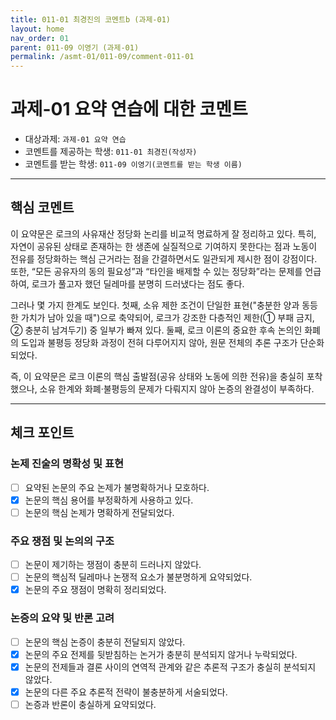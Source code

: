 ```yaml
---
title: 011-01 최경진의 코멘트b (과제-01) 
layout: home
nav_order: 01
parent: 011-09 이영기 (과제-01)
permalink: /asmt-01/011-09/comment-011-01
---
```


# 과제-01 요약 연습에 대한 코멘트

- 대상과제: `과제-01 요약 연습`
- 코멘트를 제공하는 학생: `011-01 최경진(작성자)` 
- 코멘트를 받는 학생: `011-09 이영기(코멘트를 받는 학생 이름)` 

---

## 핵심 코멘트

이 요약문은 로크의 사유재산 정당화 논리를 비교적 명료하게 잘 정리하고 있다. 특히, 자연이 공유된 상태로 존재하는 한 생존에 실질적으로 기여하지 못한다는 점과 노동이 전유를 정당화하는 핵심 근거라는 점을 간결하면서도 일관되게 제시한 점이 강점이다. 또한, “모든 공유자의 동의 필요성”과 “타인을 배제할 수 있는 정당화”라는 문제를 언급하여, 로크가 풀고자 했던 딜레마를 분명히 드러냈다는 점도 좋다.

그러나 몇 가지 한계도 보인다. 첫째, 소유 제한 조건이 단일한 표현("충분한 양과 동등한 가치가 남아 있을 때")으로 축약되어, 로크가 강조한 다층적인 제한(① 부패 금지, ② 충분히 남겨두기) 중 일부가 빠져 있다. 둘째, 로크 이론의 중요한 후속 논의인 화폐의 도입과 불평등 정당화 과정이 전혀 다루어지지 않아, 원문 전체의 추론 구조가 단순화되었다.

즉, 이 요약문은 로크 이론의 핵심 출발점(공유 상태와 노동에 의한 전유)을 충실히 포착했으나, 소유 한계와 화폐·불평등의 문제가 다뤄지지 않아 논증의 완결성이 부족하다.

---

## 체크 포인트

### 논제 진술의 명확성 및 표현  
- [ ] 요약된 논문의 주요 논제가 불명확하거나 모호하다.  
- [x] 논문의 핵심 용어를 부정확하게 사용하고 있다.  
- [ ] 논문의 핵심 논제가 명확하게 전달되었다.  

### 주요 쟁점 및 논의의 구조  
- [ ] 논문이 제기하는 쟁점이 충분히 드러나지 않았다.  
- [ ] 논문의 핵심적 딜레마나 논쟁적 요소가 불분명하게 요약되었다.  
- [x] 논문의 주요 쟁점이 명확히 정리되었다.  

### 논증의 요약 및 반론 고려  
- [ ] 논문의 핵심 논증이 충분히 전달되지 않았다.  
- [x] 논문의 주요 전제를 뒷받침하는 논거가 충분히 분석되지 않거나 누락되었다.  
- [x] 논문의 전제들과 결론 사이의 연역적 관계와 같은 추론적 구조가 충실히 분석되지 않았다.  
- [x] 논문의 다른 주요 추론적 전략이 불충분하게 서술되었다.
- [ ] 논증과 반론이 충실하게 요약되었다. 